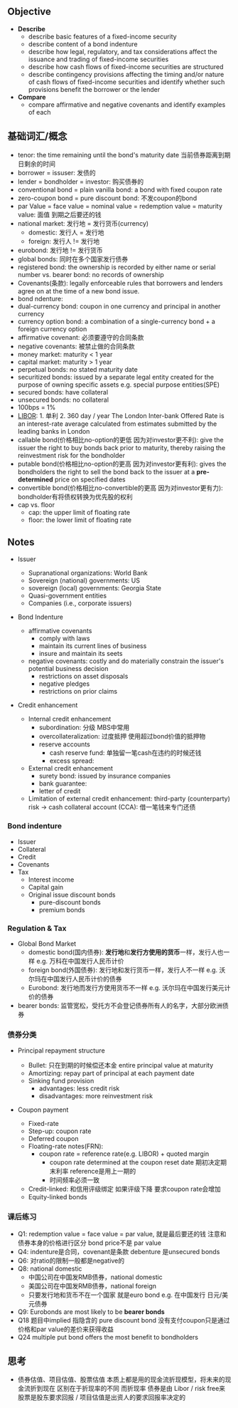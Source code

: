 ## Objective
* **Describe**
  * describe basic features of a fixed-income security
  * describe content of a bond indenture
  * describe how legal, regulatory, and tax considerations affect the issuance and trading of fixed-income securities
  * describe how cash flows of fixed-income securities are structured
  * describe contingency provisions affecting the timing and/or nature of cash flows of fixed-income securities and identify whether such provisions benefit the borrower or the lender
* **Compare**
  * compare affirmative and negative covenants and identify examples of each

## 基础词汇/概念
* tenor: the time remaining until the bond's maturity date 当前债券距离到期日剩余的时间
* borrower = issuser: 发债的
* lender = bondholder = investor: 购买债券的
* conventional bond = plain vanilla bond: a bond with fixed coupon rate
* zero-coupon bond = pure discount bond: 不发coupon的bond
* par Value = face value = nominal value = redemption value = maturity value: 面值 到期之后要还的钱
* national market: 发行地 = 发行货币(currency)
  * domestic: 发行人 = 发行地
  * foreign: 发行人 != 发行地
* eurobond: 发行地 != 发行货币
* global bonds: 同时在多个国家发行债券
* registered bond: the ownership is recorded by either name or serial number vs. bearer bond: no records of ownership
* Covenants(条款): legally enforceable rules that borrowers and lenders agree on at the time of a new bond issue. 
* bond ndenture:
* dual-currency bond: coupon in one currency and principal in another currency
* currency option bond: a combination of a single-currency bond + a foreign currency option
* affirmative covenant: 必须要遵守的合同条款
* negative covenants: 被禁止做的合同条款
* money market: maturity < 1 year
* capital market: maturity > 1 year
* perpetual bonds: no stated maturity date
* securitized bonds: issued by a separate legal entity created for the purpose of owning specific assets  e.g. special purpose entities(SPE)
* secured bonds: have collateral
* unsecured bonds: no collateral
* 100bps = 1%
* [LIBOR](https://en.wikipedia.org/wiki/Libor): 1. 单利 2. 360 day / year The London Inter-bank Offered Rate is an interest-rate average calculated from estimates submitted by the leading banks in London
* callable bond(价格相比no-option的更低 因为对investor更不利): give the issuer the right to buy bonds back prior to maturity, thereby raising the reinvestment risk for the bondholder
* putable bond(价格相比no-option的更高 因为对investor更有利): gives the bondholders the right to sell the bond back to the issuer at a **pre-determined** price on specified dates 
* convertible bond(价格相比no-convertible的更高 因为对investor更有力): bondholder有将债权转换为优先股的权利
* cap vs. floor
  * cap: the upper limit of floating rate
  * floor: the lower limit of floating rate
## Notes

* Issuer
  * Supranational organizations: World Bank
  * Sovereign (national) governments: US
  * sovereign (local) governments: Georgia State
  * Quasi-government entities
  * Companies (i.e., corporate issuers)

* Bond Indenture
  * affirmative covenants
    * comply with laws
    * maintain its current lines of business
    * insure and maintain its seets
  * negative covenants: costly and do materially constrain the issuer's potential business decision 
    * restrictions on asset disposals
    * negative pledges
    * restrictions on prior claims

* Credit enhancement
  * Internal credit enhancement
    * subordination: 分级 MBS中常用
    * overcollateralization: 过度抵押 使用超过bond价值的抵押物 
    * reserve accounts
      * cash reserve fund: 单独留一笔cash在违约的时候还钱
      * excess spread: 
  * External credit enhancement
    * surety bond: issued by insurance companies
    * bank guarantee: 
    * letter of credit
  * Limitation of external credit enhancement: third-party (counterparty) risk -> cash collateral account (CCA): 借一笔钱来专门还债

### Bond indenture
* Issuer
* Collateral
* Credit
* Covenants
* Tax
  * Interest income
  * Capital gain
  * Original issue discount bonds
    * pure-discount bonds
    * premium bonds

### Regulation & Tax
* Global Bond Market
    * domestic bond(国内债券): **发行地**和**发行方使用的货币**一样，发行人也一样 e.g. 万科在中国发行人民币计价
    * foreign bond(外国债券): 发行地和发行货币一样，发行人不一样 e.g. 沃尔玛在中国发行人民币计价的债券
    * Eurobond: 发行地而发行方使用货币不一样 e.g. 沃尔玛在中国发行美元计价的债券
* bearer bonds: 监管宽松，受托方不会登记债券所有人的名字，大部分欧洲债券

### 债券分类
* Principal repayment structure
  * Bullet: 只在到期的时候偿还本金 entire principal value at maturity 
  * Amortizing: repay part of principal at each payment date
  * Sinking fund provision
    * advantages: less credit risk
    * disadvantages: more reinvestment risk

* Coupon payment
  * Fixed-rate
  * Step-up: coupon rate
  * Deferred coupon
  * Floating-rate notes(FRN): 
    * coupon rate = reference rate(e.g. LIBOR) + quoted margin
      * coupon rate determined at the coupon reset date  期初决定期末利率 reference是用上一期的
      * 时间频率必须一致
  * Credit-linked: 和信用评级绑定 如果评级下降 要求coupon rate会增加
  * Equity-linked bonds

### 课后练习
* Q1: redemption value = face value = par value, 就是最后要还的钱 注意和债券本身的价格进行区分 bond price不是 par value
* Q4: indenture是合同，covenant是条款 debenture 是unsecured bonds
* Q6: 对ratio的限制一般都是negative的
* Q8: national domestic
  * 中国公司在中国发RMB债券，national domestic
  * 美国公司在中国发RMB债券，national foreign
  * 只要发行地和货币不在一个国家 就是euro bond e.g. 在中国发行 日元/美元债券
* Q9: Eurobonds are most likely to be **bearer bonds**
* Q18 题目中implied 指隐含的 pure discount bond 没有支付coupon只是通过价格和par value的差价来获得收益
* Q24 multiple put bond offers the most benefit to bondholders

## 思考
* 债券估值、项目估值、股票估值 本质上都是用的现金流折现模型，将未来的现金流折到现在 区别在于折现率的不同 而折现率 债券是由 Libor / risk free来 股票是股东要求回报 / 项目估值是出资人的要求回报率决定的